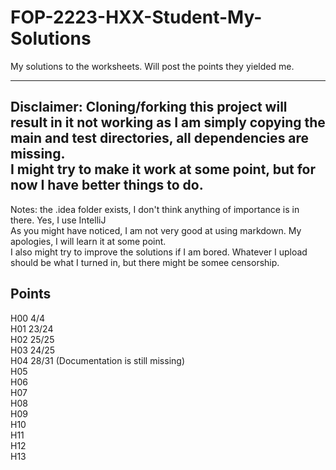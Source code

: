 # FOP-2223-HXX-Student-My-Solutions
My solutions to the worksheets. Will post the points they yielded me.  

---
Disclaimer: Cloning/forking this project will result in it not working as I am simply copying the main and test directories, all dependencies are missing.  
I might try to make it work at some point, but for now I have better things to do.  
---
Notes: the .idea folder exists, I don't think anything of importance is in there. Yes, I use IntelliJ  
As you might have  noticed, I am not very good at using markdown. My apologies, I will learn it at some point.  
I also might try to improve the solutions if I am bored. Whatever I upload should be what I turned in, but there might be somee censorship.  
## Points
H00 4/4  
H01 23/24  
H02 25/25  
H03 24/25  
H04 28/31 (Documentation is still missing)  
H05  
H06  
H07  
H08  
H09  
H10  
H11  
H12  
H13  
